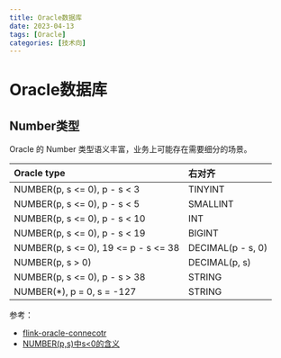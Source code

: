 ```yaml
---
title: Oracle数据库
date: 2023-04-13
tags: [Oracle]
categories: [技术向]
---
```

# Oracle数据库
## Number类型
Oracle 的 Number 类型语义丰富，业务上可能存在需要细分的场景。

| Oracle type | 右对齐 |
| :---- | :---- |
| NUMBER(p, s <= 0), p - s < 3 | TINYINT |
| NUMBER(p, s <= 0), p - s < 5 | SMALLINT |
| NUMBER(p, s <= 0), p - s < 10 | INT |
| NUMBER(p, s <= 0), p - s < 19 | BIGINT |
| NUMBER(p, s <= 0), 19 <= p - s <= 38 | DECIMAL(p - s, 0) |
| NUMBER(p, s > 0) | DECIMAL(p, s) |
| NUMBER(p, s <= 0), p - s > 38 | STRING |
| NUMBER(*), p = 0, s = -127 | STRING |

参考：

- [flink-oracle-connecotr](https://ververica.github.io/flink-cdc-connectors/master/content/connectors/oracle-cdc.html#data-type-mapping)
- [NUMBER(p,s)中s<0的含义](https://www.imooc.com/qadetail/306371)